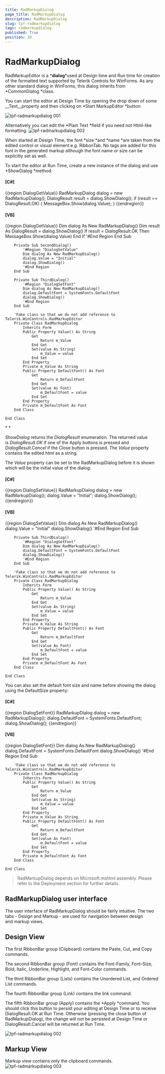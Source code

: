 ```yaml
---
title: RadMarkupDialog
page_title: RadMarkupDialog
description: RadMarkupDialog
slug: tpf-radmarkupdialog
tags: radmarkupdialog
published: True
position: 10
---
```


# RadMarkupDialog



RadMarkupEditor is a *__dialog__*used at Design time and Run time for creation of the formatted text supported by Telerik Controls for WinForms. As any other standard dialog in WinForms, this dialog inherits from *CommonDialog *class.

You can start the editor at Design Time by opening the drop down of some __Text__property and then clicking on *Start MarkupEditor *button:

![tpf-radmarkupdialog 001](images/tpf-radmarkupdialog001.png)



Alternatively you can edit the *Plain Text *field if you need not Html-like formatting. ![tpf-radmarkupdialog 002](images/tpf-radmarkupdialog002.png)

When started at Design Time, the font *size *and *name *are taken from the edited control or visual element e.g. RibbonTab. No tags are added for this font in the generated markup although the font name or size can be explicitly set as well.

To start the editor at Run Time, create a new instance of the dialog and use *ShowDialog *method:

#### __[C#]__

{{region DialogGetValue}}
	            RadMarkupDialog dialog = new RadMarkupDialog();
	            DialogResult result = dialog.ShowDialog();
	            if (result == DialogResult.OK)
	            {
	                MessageBox.Show(dialog.Value);
	            }
	{{endregion}}



#### __[VB]__

{{region DialogGetValue}}
	        Dim dialog As New RadMarkupDialog()
	        Dim result As DialogResult = dialog.ShowDialog()
	        If result = DialogResult.OK Then
	            MessageBox.Show(dialog.Value)
	        End If
	        '#End Region
	    End Sub
	
	    Private Sub SecondDialog()
	        '#Region "DialogSetValue"
	        Dim dialog As New RadMarkupDialog()
	        dialog.Value = "Initial"
	        dialog.ShowDialog()
	        '#End Region
	    End Sub
	
	    Private Sub ThirdDialog()
	        '#Region "DialogSetFont"
	        Dim dialog As New RadMarkupDialog()
	        dialog.DefaultFont = SystemFonts.DefaultFont
	        dialog.ShowDialog()
	        '#End Region
	    End Sub
	
	    'Fake class so that we do not add reference to Telerik.WinControls.RadMarkupEditor
	    Private Class RadMarkupDialog
	        Inherits Form
	        Public Property Value() As String
	            Get
	                Return m_Value
	            End Get
	            Set(value As String)
	                m_Value = value
	            End Set
	        End Property
	        Private m_Value As String
	        Public Property DefaultFont() As Font
	            Get
	                Return m_DefaultFont
	            End Get
	            Set(value As Font)
	                m_DefaultFont = value
	            End Set
	        End Property
	        Private m_DefaultFont As Font
	    End Class
	
	End Class



* *

*ShowDialog* returns the *DialogResult* enumeration. The returned value is *DialogResult.OK* if one of the Apply buttons is pressed and *DialogResult.Cancel* if the Close button is pressed. The *Value* property contains the edited html as a string. 

The *Value* property can be set to the RadMarkupDialog before it is shown which will be the initial value of the dialog:

#### __[C#]__

{{region DialogSetValue}}
	            RadMarkupDialog dialog = new RadMarkupDialog();
	            dialog.Value = "Initial";
	            dialog.ShowDialog();
	{{endregion}}



#### __[VB]__

{{region DialogSetValue}}
	        Dim dialog As New RadMarkupDialog()
	        dialog.Value = "Initial"
	        dialog.ShowDialog()
	        '#End Region
	    End Sub
	
	    Private Sub ThirdDialog()
	        '#Region "DialogSetFont"
	        Dim dialog As New RadMarkupDialog()
	        dialog.DefaultFont = SystemFonts.DefaultFont
	        dialog.ShowDialog()
	        '#End Region
	    End Sub
	
	    'Fake class so that we do not add reference to Telerik.WinControls.RadMarkupEditor
	    Private Class RadMarkupDialog
	        Inherits Form
	        Public Property Value() As String
	            Get
	                Return m_Value
	            End Get
	            Set(value As String)
	                m_Value = value
	            End Set
	        End Property
	        Private m_Value As String
	        Public Property DefaultFont() As Font
	            Get
	                Return m_DefaultFont
	            End Get
	            Set(value As Font)
	                m_DefaultFont = value
	            End Set
	        End Property
	        Private m_DefaultFont As Font
	    End Class
	
	End Class



You can also set the default font size and name before showing the dialog using the DefaultSize property:

#### __[C#]__

{{region DialogSetFont}}
	            RadMarkupDialog dialog = new RadMarkupDialog();
	            dialog.DefaultFont = SystemFonts.DefaultFont;
	            dialog.ShowDialog();
	{{endregion}}



#### __[VB]__

{{region DialogSetFont}}
	        Dim dialog As New RadMarkupDialog()
	        dialog.DefaultFont = SystemFonts.DefaultFont
	        dialog.ShowDialog()
	        '#End Region
	    End Sub
	
	    'Fake class so that we do not add reference to Telerik.WinControls.RadMarkupEditor
	    Private Class RadMarkupDialog
	        Inherits Form
	        Public Property Value() As String
	            Get
	                Return m_Value
	            End Get
	            Set(value As String)
	                m_Value = value
	            End Set
	        End Property
	        Private m_Value As String
	        Public Property DefaultFont() As Font
	            Get
	                Return m_DefaultFont
	            End Get
	            Set(value As Font)
	                m_DefaultFont = value
	            End Set
	        End Property
	        Private m_DefaultFont As Font
	    End Class
	
	End Class



>RadMarkupDialog depends on Microsoft.mshtml assembly. Please refer to the Deployment section for further details.

## RadMarkupDialog user interface

The user interface of RadMarkupDialog should be fairly intuitive. The two tabs - Design and Markup - are used for navigation between design and markup views. 

## Design View 

The first RibbonBar group (Clipboard) contains the Paste, Cut, and Copy commands.

The second RibbonBar group (Font) contains the Font-Family, Font-Size, Bold, Italic, Underline, Highlight, and Font-Color commands.

The third RibbonBar group (Lists) contains the Unordered List, and Ordered List commands.

The fourth RibbonBar group (Link) contains the link command.

The fifth RibbonBar group (Apply) contains the *Apply *command. You should click this button to persist your editing at Design Time or to receive DialogResult.OK at Run Time. Otherwise (pressing the close button of RadMarkupDialog), the change will not be persisted at Design Time or DialogResult.Cancel will be returned at Run Time. 

![tpf-radmarkupdialog 002](images/tpf-radmarkupdialog002.png)

## Markup View

Markup view contains only the clipboard commands. ![tpf-radmarkupdialog 003](images/tpf-radmarkupdialog003.png)
